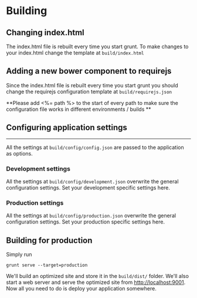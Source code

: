 # Building

## Changing index.html

The index.html file is rebuilt every time you start grunt. To make changes to your index.html change the template at ```build/index.html```

## Adding a new bower component to requirejs

Since the index.html file is rebuilt every time you start grunt you should change the requirejs configuration template at ```build/requirejs.json```

**Please add <%= path %> to the start of every path to make sure the configuration file works in different environments / builds **


## Configuring application settings
-------------

All the settings at ```build/config/config.json``` are passed to the application as options.

### Development settings

All the settings at ```build/config/development.json``` overwrite the general configuration settings. Set your development specific settings here.

### Production settings

All the settings at ```build/config/production.json``` overwrite the general configuration settings. Set your production specific settings here.

## Building for production

Simply run

```
grunt serve --target=production
```

We'll build an optimized site and store it in the ```build/dist/``` folder. We'll also start a web server and serve the optimized site from [http://localhost:9001](http://localhost:9001). Now all you need to do is deploy your application somewhere.